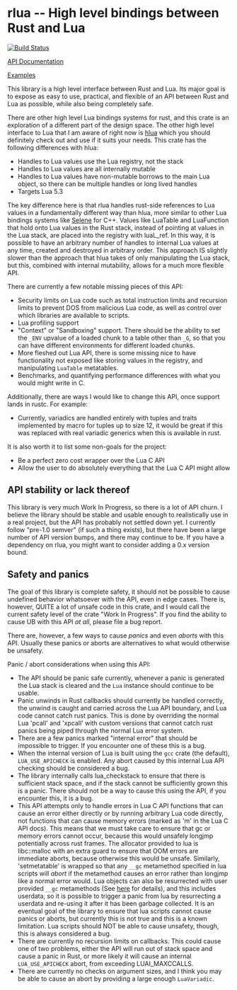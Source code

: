 # rlua -- High level bindings between Rust and Lua

[![Build Status](https://travis-ci.org/chucklefish/rlua.svg?branch=master)](https://travis-ci.org/chucklefish/rlua)

[API Documentation](https://docs.rs/rlua)

[Examples](examples/examples.rs)

This library is a high level interface between Rust and Lua.  Its major goal is
to expose as easy to use, practical, and flexible of an API between Rust and Lua
as possible, while also being completely safe.

There are other high level Lua bindings systems for rust, and this crate is an
exploration of a different part of the design space.  The other high level
interface to Lua that I am aware of right now
is [hlua](https://github.com/tomaka/hlua/) which you should definitely check out
and use if it suits your needs.  This crate has the following differences with
hlua:

  * Handles to Lua values use the Lua registry, not the stack
  * Handles to Lua values are all internally mutable
  * Handles to Lua values have non-mutable borrows to the main Lua object, so
    there can be multiple handles or long lived handles
  * Targets Lua 5.3

The key difference here is that rlua handles rust-side references to Lua values
in a fundamentally different way than hlua, more similar to other Lua bindings
systems like [Selene](https://github.com/jeremyong/Selene) for C++.  Values like
LuaTable and LuaFunction that hold onto Lua values in the Rust stack, instead of
pointing at values in the Lua stack, are placed into the registry with luaL_ref.
In this way, it is possible to have an arbitrary number of handles to internal
Lua values at any time, created and destroyed in arbitrary order.  This approach
IS slightly slower than the approach that hlua takes of only manipulating the
Lua stack, but this, combined with internal mutability, allows for a much more
flexible API.

There are currently a few notable missing pieces of this API:

  * Security limits on Lua code such as total instruction limits and recursion
    limits to prevent DOS from malicious Lua code, as well as control over which
    libraries are available to scripts.
  * Lua profiling support
  * "Context" or "Sandboxing" support.  There should be the ability to set the
    `_ENV` upvalue of a loaded chunk to a table other than `_G`, so that you can
    have different environments for different loaded chunks.
  * More fleshed out Lua API, there is some missing nice to have functionality
    not exposed like storing values in the registry, and manipulating `LuaTable`
    metatables.
  * Benchmarks, and quantifying performance differences with what you would
    might write in C.

Additionally, there are ways I would like to change this API, once support lands
in rustc.  For example:

  * Currently, variadics are handled entirely with tuples and traits implemented
    by macro for tuples up to size 12, it would be great if this was replaced
    with real variadic generics when this is available in rust.

It is also worth it to list some non-goals for the project:

  * Be a perfect zero cost wrapper over the Lua C API
  * Allow the user to do absolutely everything that the Lua C API might allow

## API stability or lack thereof

This library is very much Work In Progress, so there is a lot of API churn.  I
believe the library should be stable and usable enough to realistically use in a
real project, but the API has probably not settled down yet.  I currently follow
"pre-1.0 semver" (if such a thing exists), but there have been a large number of
API version bumps, and there may continue to be.  If you have a dependency on
rlua, you might want to consider adding a 0.x version bound.

## Safety and panics

The goal of this library is complete safety, it should not be possible to cause
undefined behavior whatsoever with the API, even in edge cases.  There is,
however, QUITE a lot of unsafe code in this crate, and I would call the current
safety level of the crate "Work In Progress".  If you find the ability to cause
UB with this API *at all*, please file a bug report.

There are, however, a few ways to cause *panics* and even *aborts* with this
API.  Usually these panics or aborts are alternatives to what would otherwise be
unsafety.

Panic / abort considerations when using this API:

  * The API should be panic safe currently, whenever a panic is generated the
    Lua stack is cleared and the `Lua` instance should continue to be usable.
  * Panic unwinds in Rust callbacks should currently be handled correctly, the
    unwind is caught and carried across the Lua API boundary, and Lua code
    cannot catch rust panics.  This is done by overriding the normal Lua 'pcall'
    and 'xpcall' with custom versions that cannot catch rust panics being piped
    through the normal Lua error system.
  * There are a few panics marked "internal error" that should be impossible to
    trigger.  If you encounter one of these this is a bug.
  * When the internal version of Lua is built using the `gcc` crate (the
    default), `LUA_USE_APICHECK` is enabled.  Any abort caused by this internal
    Lua API checking should be considered a bug.
  * The library internally calls lua_checkstack to ensure that there is
    sufficient stack space, and if the stack cannot be sufficiently grown this
    is a panic.  There should not be a way to cause this using the API, if you
    encounter this, it is a bug.
  * This API attempts only to handle errors in Lua C API functions that can
    cause an error either directly or by running arbitrary Lua code directly,
    not functions that can cause memory errors (marked as 'm' in the Lua C API
    docs).  This means that we must take care to ensure that gc or memory errors
    cannot occur, because this would unsafely longjmp potentially across rust
    frames.  The allocator provided to lua is libc::malloc with an extra guard
    to ensure that OOM errors are immediate aborts, because otherwise this would
    be unsafe.  Similarly, 'setmetatable' is wrapped so that any `__gc`
    metamethod specified in lua scripts will *abort* if the metamethod causes an
    error rather than longjmp like a normal error would.  Lua objects can also
    be resurrected with user provided `__gc` metamethods
    (See [here](https://www.lua.org/manual/5.3/manual.html#2.5.1) for details),
    and this includes userdata, so it is possible to trigger a panic from lua by
    resurrecting a userdata and re-using it after it has been garbage collected.
    It is an eventual goal of the library to ensure that lua scripts cannot
    cause panics or aborts, but currently this is not true and this is a known
    limitation.  Lua scripts should NOT be able to cause unsafety, though, this
    is always considered a bug.
  * There are currently no recursion limits on callbacks.  This could cause one
    of two problems, either the API will run out of stack space and cause a
    panic in Rust, or more likely it will cause an internal `LUA_USE_APICHECK`
    abort, from exceeding LUAI_MAXCCALLS.
  * There are currently no checks on argument sizes, and I think you may be able
    to cause an abort by providing a large enough `LuaVariadic`.

